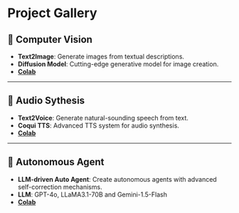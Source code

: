 # Project Gallery

## 🎨 Computer Vision
- **Text2Image**: Generate images from textual descriptions.
- **Diffusion Model**: Cutting-edge generative model for image creation.
- **[Colab](https://colab.research.google.com/drive/1bOfUsseyLrGNCAGx7PINhQ7SOTmgiWhR?usp=sharing)**
---
## 🎵 Audio Sythesis
- **Text2Voice**: Generate natural-sounding speech from text.
- **Coqui TTS**: Advanced TTS system for audio synthesis.
- **[Colab](https://colab.research.google.com/drive/1EOBHwM62hcDyJbS6GddJigHpiNYvigU2?usp=sharing)**
---
## 🤖 Autonomous Agent
- **LLM-driven Auto Agent**: Create autonomous agents with advanced self-correction mechanisms.
- **LLM**: GPT-4o, LLaMA3.1-70B and Gemini-1.5-Flash
- **[Colab](https://colab.research.google.com/drive/1vpDyoo5vmmcJJs8CUcNf4bYx1aOJxUZ8?usp=sharing)**

